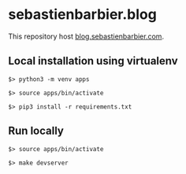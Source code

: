 # sebastienbarbier.blog

This repository host [blog.sebastienbarbier.com](https://blog.sebastienbarbier.com). 

## Local installation using virtualenv 

```
$> python3 -m venv apps

$> source apps/bin/activate

$> pip3 install -r requirements.txt
```

## Run locally

```
$> source apps/bin/activate

$> make devserver
```

